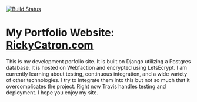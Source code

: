 [![Build Status](https://travis-ci.org/sl33t/portfolio.svg?branch=master)](https://travis-ci.org/sl33t/portfolio)

# My Portfolio Website: [RickyCatron.com](http://www.RickyCatron.com) 
This is my development porfolio site. 
It is built on Django utilizing a Postgres database.
It is hosted on Webfaction and encrypted using LetsEcrypt.
I am currently learning about testing, continuous integration, and a wide variety of other technologies.
I try to integrate them into this but not so much that it overcomplicates the project.
Right now Travis handles testing and deployment.
I hope you enjoy my site.
